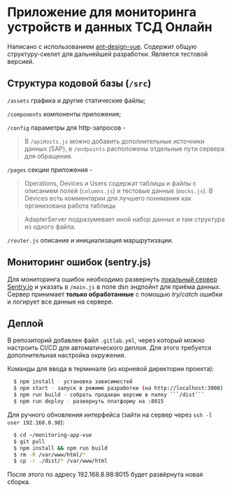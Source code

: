 # Приложение для мониторинга устройств и данных ТСД Онлайн

Написано с использованием [ant-design-vue](https://www.antdv.com/docs/vue/introduce/).
Содержит общую структуру-скелет для дальнейшей разработки. Является тестовой версией.

## Структура кодовой базы (`/src`)

`/assets` графика и другие статические файлы;

`/components` компоненты приложения;

`/config` параметры для http-запросов -
> В `/apiHosts.js` можно добавить дополнительные источники данных (SAP), в `/endpoints` расположены отдельные пути сервера для обращения.

`/pages` секции приложения -
> Operations, Devices и Users содержат таблицы и файлы с описанием полей (`columns.js`) и тестовые данные (`mocks.js`). В Devices есть комментарии для лучшего понимания как организована работа таблицы

> AdapterServer подразумевает иной набор данных и там структура из одного файла.

`/router.js` описание и инициализация маршрутизации.

## Мониторинг ошибок (sentry.js)

Для мониторинга ошибок необходимо развернуть [локальный сервер Sentry.io](https://develop.sentry.dev/self-hosted/) и указать в `/main.js` в поле dsn эндпойнт для приёма данных. Сервер принимает <b>только обработанные</b> с помощью <i>try/catch</i> ошибки и логирует все данные на сервере.

## Деплой

В репозиторий добавлен файл `.gitlab.yml`, через который можно настроить CI/CD для автоматического деплоя. Для этого требуется дополнительная настройка окружения.

Команды для ввода в терминале (из корневой директории проекта):

````sh
  $ npm install - установка зависимостей
  $ npm start - запуск в режиме разработки (на http://localhost:3000)
  $ npm run build - собрать продакшн версию в папку ```/dist```
  $ npm run deploy - развернуть платформу на :8015
````

Для ручного обновления интерфейса (зайти на сервер через `ssh -l user 192.168.8.98`):

```sh
  $ cd ~/monitoring-app-vue
  $ git pull
  $ npm install && npm run build
  $ rm -R /var/www/html/*
  $ cp -r ./dist/* /var/www/html
```

После этого по адресу 192.168.8.98:8015 будет развёрнута новая сборка.
